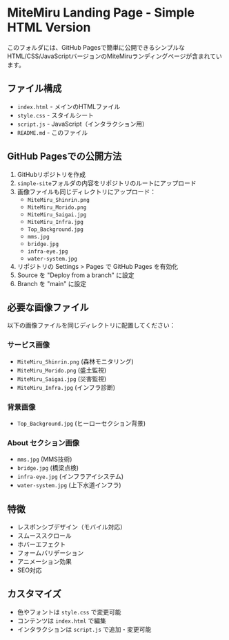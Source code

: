 # MiteMiru Landing Page - Simple HTML Version

このフォルダには、GitHub Pagesで簡単に公開できるシンプルなHTML/CSS/JavaScriptバージョンのMiteMiruランディングページが含まれています。

## ファイル構成

- `index.html` - メインのHTMLファイル
- `style.css` - スタイルシート
- `script.js` - JavaScript（インタラクション用）
- `README.md` - このファイル

## GitHub Pagesでの公開方法

1. GitHubリポジトリを作成
2. `simple-site`フォルダの内容をリポジトリのルートにアップロード
3. 画像ファイルも同じディレクトリにアップロード：
   - `MiteMiru_Shinrin.png`
   - `MiteMiru_Morido.png`
   - `MiteMiru_Saigai.jpg`
   - `MiteMiru_Infra.jpg`
   - `Top_Background.jpg`
   - `mms.jpg`
   - `bridge.jpg`
   - `infra-eye.jpg`
   - `water-system.jpg`
4. リポジトリの Settings > Pages で GitHub Pages を有効化
5. Source を "Deploy from a branch" に設定
6. Branch を "main" に設定

## 必要な画像ファイル

以下の画像ファイルを同じディレクトリに配置してください：

### サービス画像
- `MiteMiru_Shinrin.png` (森林モニタリング)
- `MiteMiru_Morido.png` (盛土監視)
- `MiteMiru_Saigai.jpg` (災害監視)
- `MiteMiru_Infra.jpg` (インフラ診断)

### 背景画像
- `Top_Background.jpg` (ヒーローセクション背景)

### About セクション画像
- `mms.jpg` (MMS技術)
- `bridge.jpg` (橋梁点検)
- `infra-eye.jpg` (インフラアイシステム)
- `water-system.jpg` (上下水道インフラ)

## 特徴

- レスポンシブデザイン（モバイル対応）
- スムーススクロール
- ホバーエフェクト
- フォームバリデーション
- アニメーション効果
- SEO対応

## カスタマイズ

- 色やフォントは `style.css` で変更可能
- コンテンツは `index.html` で編集
- インタラクションは `script.js` で追加・変更可能